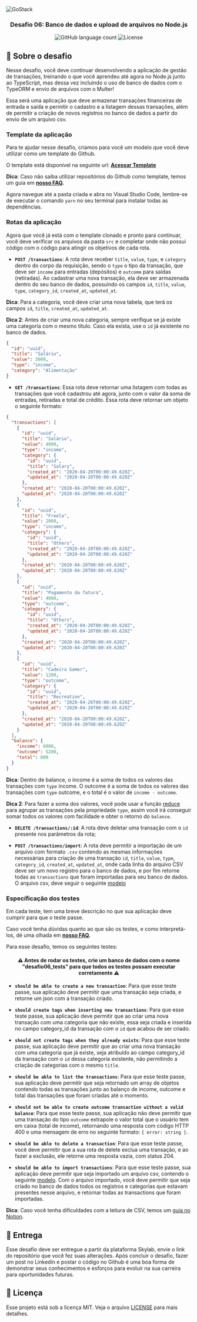 <img alt="GoStack" src="https://storage.googleapis.com/golden-wind/bootcamp-gostack/header-desafios.png" />

<h3 align="center">
  Desafio 06: Banco de dados e upload de arquivos no Node.js
</h3>

<p align="center">
  <img alt="GitHub language count" src="https://img.shields.io/github/languages/count/wladimirgrf/typeorm-upload">

  <img alt="License" src="https://img.shields.io/badge/license-MIT-%2304D361">
</p>

## :rocket: Sobre o desafio

Nesse desafio, você deve continuar desenvolvendo a aplicação de gestão de transações, treinando o que você aprendeu até agora no Node.js junto ao TypeScript, mas dessa vez incluindo o uso de banco de dados com o TypeORM e envio de arquivos com o Multer!

Essa será uma aplicação que deve armazenar transações financeiras de entrada e saída e permitir o cadastro e a listagem dessas transações, além de permitir a criação de novos registros no banco de dados a partir do envio de um arquivo csv.

### Template da aplicação

Para te ajudar nesse desafio, criamos para você um modelo que você deve utilizar como um template do Github.

O template está disponível na seguinte url: **[Acessar Template](https://github.com/Rocketseat/gostack-template-typeorm-upload)**

**Dica**: Caso não saiba utilizar repositórios do Github como template, temos um guia em **[nosso FAQ](https://github.com/Rocketseat/bootcamp-gostack-desafios/tree/master/faq-desafios).**

Agora navegue até a pasta criada e abra no Visual Studio Code, lembre-se de executar o comando `yarn` no seu terminal para instalar todas as dependências.

### Rotas da aplicação

Agora que você já está com o template clonado e pronto para continuar, você deve verificar os arquivos da pasta `src` e completar onde não possui código com o código para atingir os objetivos de cada rota.

- **`POST /transactions`**: A rota deve receber `title`, `value`, `type`, e `category` dentro do corpo da requisição, sendo o `type` o tipo da transação, que deve ser `income` para entradas (depósitos) e `outcome` para saídas (retiradas). Ao cadastrar uma nova transação, ela deve ser armazenada dentro do seu banco de dados, possuindo os campos `id`, `title`, `value`, `type`, `category_id`, `created_at`, `updated_at`.

**Dica**: Para a categoria, você deve criar uma nova tabela, que terá os campos `id`, `title`, `created_at`, `updated_at`.

**Dica 2**: Antes de criar uma nova categoria, sempre verifique se já existe uma categoria com o mesmo título. Caso ela exista, use o `id` já existente no banco de dados.

```json
{
  "id": "uuid",
  "title": "Salário",
  "value": 3000,
  "type": "income",
  "category": "Alimentação"
}
```

- **`GET /transactions`**: Essa rota deve retornar uma listagem com todas as transações que você cadastrou até agora, junto com o valor da soma de entradas, retiradas e total de crédito. Essa rota deve retornar um objeto o seguinte formato:

```json
{
  "transactions": [
    {
      "id": "uuid",
      "title": "Salário",
      "value": 4000,
      "type": "income",
      "category": {
        "id": "uuid",
        "title": "Salary",
        "created_at": "2020-04-20T00:00:49.620Z",
        "updated_at": "2020-04-20T00:00:49.620Z"
      },
      "created_at": "2020-04-20T00:00:49.620Z",
      "updated_at": "2020-04-20T00:00:49.620Z"
    },
    {
      "id": "uuid",
      "title": "Freela",
      "value": 2000,
      "type": "income",
      "category": {
        "id": "uuid",
        "title": "Others",
        "created_at": "2020-04-20T00:00:49.620Z",
        "updated_at": "2020-04-20T00:00:49.620Z"
      },
      "created_at": "2020-04-20T00:00:49.620Z",
      "updated_at": "2020-04-20T00:00:49.620Z"
    },
    {
      "id": "uuid",
      "title": "Pagamento da fatura",
      "value": 4000,
      "type": "outcome",
      "category": {
        "id": "uuid",
        "title": "Others",
        "created_at": "2020-04-20T00:00:49.620Z",
        "updated_at": "2020-04-20T00:00:49.620Z"
      },
      "created_at": "2020-04-20T00:00:49.620Z",
      "updated_at": "2020-04-20T00:00:49.620Z"
    },
    {
      "id": "uuid",
      "title": "Cadeira Gamer",
      "value": 1200,
      "type": "outcome",
      "category": {
        "id": "uuid",
        "title": "Recreation",
        "created_at": "2020-04-20T00:00:49.620Z",
        "updated_at": "2020-04-20T00:00:49.620Z"
      },
      "created_at": "2020-04-20T00:00:49.620Z",
      "updated_at": "2020-04-20T00:00:49.620Z"
    }
  ],
  "balance": {
    "income": 6000,
    "outcome": 5200,
    "total": 800
  }
}
```

**Dica**: Dentro de balance, o income é a soma de todos os valores das transações com `type` income. O outcome é a soma de todos os valores das transações com `type` outcome, e o total é o valor de `income - outcome`.

**Dica 2**: Para fazer a soma dos valores, você pode usar a função [reduce](https://developer.mozilla.org/pt-BR/docs/Web/JavaScript/Reference/Global_Objects/Array/reduce) para agrupar as transações pela propriedade `type`, assim você irá conseguir somar todos os valores com facilidade e obter o retorno do `balance`.

- **`DELETE /transactions/:id`**: A rota deve deletar uma transação com o `id` presente nos parâmetros da rota;

* **`POST /transactions/import`**: A rota deve permitir a importação de um arquivo com formato `.csv` contendo as mesmas informações necessárias para criação de uma transação `id`, `title`, `value`, `type`, `category_id`, `created_at`, `updated_at`, onde cada linha do arquivo CSV deve ser um novo registro para o banco de dados, e por fim retorne todas as `transactions` que foram importadas para seu banco de dados. O arquivo csv, deve seguir o seguinte [modelo](./assets/file.csv)

### Específicação dos testes

Em cada teste, tem uma breve descrição no que sua aplicação deve cumprir para que o teste passe.

Caso você tenha dúvidas quanto ao que são os testes, e como interpretá-los, dé uma olhada em **[nosso FAQ](https://github.com/Rocketseat/bootcamp-gostack-desafios/tree/master/faq-desafios).**

Para esse desafio, temos os seguintes testes:

<h4 align="center">
  ⚠️ Antes de rodar os testes, crie um banco de dados com o nome "desafio06_tests" para que todos os testes possam executar corretamente ⚠️
</h4>

- **`should be able to create a new transaction`**: Para que esse teste passe, sua aplicação deve permitir que uma transação seja criada, e retorne um json com a transação criado.

* **`should create tags when inserting new transactions`**: Para que esse teste passe, sua aplicação deve permitir que ao criar uma nova transação com uma categoria que não existe, essa seja criada e inserida no campo category_id da transação com o `id` que acabou de ser criado.

- **`should not create tags when they already exists`**: Para que esse teste passe, sua aplicação deve permitir que ao criar uma nova transação com uma categoria que já existe, seja atribuído ao campo category_id da transação com o `id` dessa categoria existente, não permitindo a criação de categorias com o mesmo `title`.

* **`should be able to list the transactions`**: Para que esse teste passe, sua aplicação deve permitir que seja retornado um array de objetos contendo todas as transações junto ao balanço de income, outcome e total das transações que foram criadas até o momento.

- **`should not be able to create outcome transaction without a valid balance`**: Para que esse teste passe, sua aplicação não deve permitir que uma transação do tipo `outcome` extrapole o valor total que o usuário tem em caixa (total de income), retornando uma resposta com código HTTP 400 e uma mensagem de erro no seguinte formato: `{ error: string }`.

* **`should be able to delete a transaction`**: Para que esse teste passe, você deve permitir que a sua rota de delete exclua uma transação, e ao fazer a exclusão, ele retorne uma resposta vazia, com status 204.

- **`should be able to import transactions`**: Para que esse teste passe, sua aplicação deve permitir que seja importado um arquivo csv, contendo o seguinte [modelo](.github/file.csv). Com o arquivo importado, você deve permitir que seja criado no banco de dados todos os registros e categorias que estavam presentes nesse arquivo, e retornar todas as transactions que foram importadas.

**Dica**: Caso você tenha dificuldades com a leitura de CSV, temos um [guia no Notion](https://www.notion.so/Importando-arquivos-CSV-com-Node-js-2172338480cb47e28a5d3ed9981c38a0).

## :calendar: Entrega

Esse desafio deve ser entregue a partir da plataforma Skylab, envie o link do repositório que você fez suas alterações. Após concluir o desafio, fazer um post no Linkedin e postar o código no Github é uma boa forma de demonstrar seus conhecimentos e esforços para evoluir na sua carreira para oportunidades futuras.

## :memo: Licença

Esse projeto está sob a licença MIT. Veja o arquivo [LICENSE](LICENSE) para mais detalhes.
